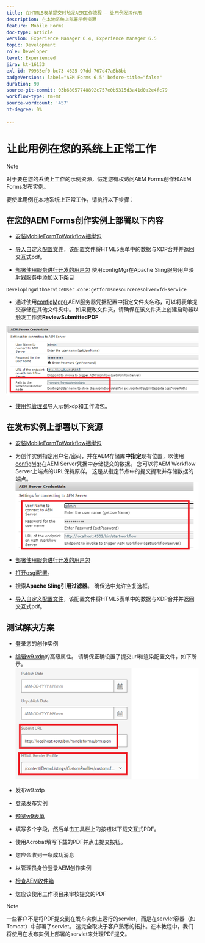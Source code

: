 ```yaml
---
title: 在HTML5表单提交时触发AEM工作流程 — 让用例发挥作用
description: 在本地系统上部署示例资源
feature: Mobile Forms
doc-type: article
version: Experience Manager 6.4, Experience Manager 6.5
topic: Development
role: Developer
level: Experienced
jira: kt-16133
exl-id: 79935ef0-bc73-4625-97dd-767d47a8b8bb
badgeVersions: label="AEM Forms 6.5" before-title="false"
duration: 90
source-git-commit: 03b68057748892c757e0b5315d3a41d0a2e4fc79
workflow-type: tm+mt
source-wordcount: '457'
ht-degree: 0%

---
```


# 让此用例在您的系统上正常工作

>[!NOTE]
>
>对于要在您的系统上工作的示例资源，假定您有权访问AEM Forms创作和AEM Forms发布实例。

要使此用例在本地系统上正常工作，请执行以下步骤：

## 在您的AEM Forms创作实例上部署以下内容

* [安装MobileFormToWorkflow捆绑包](assets/MobileFormToWorkflow.core-1.0.0-SNAPSHOT.jar)

* [导入自定义配置文件](assets/customprofile.zip)，该配置文件将HTML5表单中的数据与XDP合并并返回交互式pdf。

* [部署使用服务进行开发的用户包](https://experienceleague.adobe.com/docs/experience-manager-learn/assets/developingwithserviceuser.zip?lang=en)
使用configMgr在Apache Sling服务用户映射器服务中添加以下条目

```
DevelopingWithServiceUser.core:getformsresourceresolver=fd-service
```

* 通过使用[configMgr](http://localhost:4502/system/console/configMg)在AEM服务器凭据配置中指定文件夹名称，可以将表单提交存储在其他文件夹中。 如果更改文件夹，请确保在该文件夹上创建启动器以触发工作流&#x200B;**ReviewSubmittedPDF**

![config-author](assets/author-config.png)
* [使用包管理器](assets/xdp-form-and-workflow.zip)导入示例xdp和工作流包。


## 在发布实例上部署以下资源

* [安装MobileFormToWorkflow捆绑包](assets/MobileFormToWorkflow.core-1.0.0-SNAPSHOT.jar)

* 为创作实例指定用户名/密码，并在AEM存储库&#x200B;**中指定**&#x200B;现有位置，以使用[configMgr](http://localhost:4503/system/console/configMgr)在AEM Server凭据中存储提交的数据。 您可以将AEM Workflow Server上端点的URL保持原样。 这是从指定节点中的提交提取并存储数据的端点。
  ![发布配置](assets/publish-config.png)

* [部署使用服务进行开发的用户包](https://experienceleague.adobe.com/docs/experience-manager-learn/assets/developingwithserviceuser.zip?lang=en)
* [打开osgi配置](http://localhost:4503/system/console/configMgr)。
* 搜索&#x200B;**Apache Sling引用过滤器**。 确保选中允许空复选框。
* [导入自定义配置文件](assets/customprofile.zip)，该配置文件将HTML5表单中的数据与XDP合并并返回交互式pdf。


## 测试解决方案

* 登录您的创作实例
* [编辑w9.xdp](http://localhost:4502/libs/fd/fm/gui/content/forms/formmetadataeditor.html/content/dam/formsanddocuments/w9.xdp)的高级属性。 请确保正确设置了提交url和渲染配置文件，如下所示。
  ![xdp-advanced-properties](assets/mobile-form-properties.png)

* 发布w9.xdp
* 登录发布实例
* [预览w9表单](http://localhost:4503/content/dam/formsanddocuments/w9.xdp/jcr:content)
* 填写多个字段，然后单击工具栏上的按钮以下载交互式PDF。
* 使用Acrobat填写下载的PDF并点击提交按钮。
* 您应会收到一条成功消息
* 以管理员身份登录AEM创作实例
* [检查AEM收件箱](http://localhost:4502/aem/inbox)
* 您应该使用工作项目来审核提交的PDF

>[!NOTE]
>
>一些客户不是将PDF提交到在发布实例上运行的servlet，而是在servlet容器（如Tomcat）中部署了servlet。 这完全取决于客户熟悉的拓扑。在本教程中，我们将使用在发布实例上部署的servlet来处理PDF提交。

